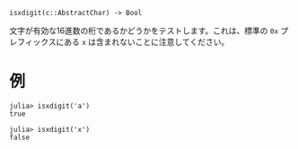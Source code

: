 ```
isxdigit(c::AbstractChar) -> Bool
```

文字が有効な16進数の桁であるかどうかをテストします。これは、標準の `0x` プレフィックスにある `x` は含まれないことに注意してください。

# 例

```jldoctest
julia> isxdigit('a')
true

julia> isxdigit('x')
false
```
